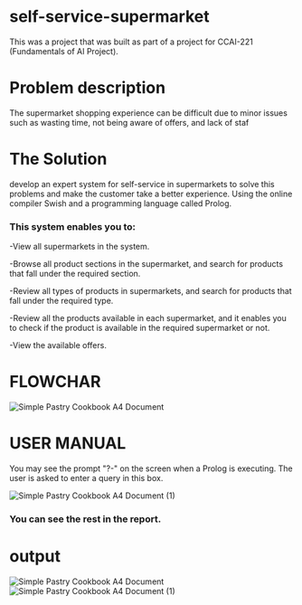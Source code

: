 # self-service-supermarket
This was a project that was built as part of a project for CCAI-221 (Fundamentals of AI Project).

# Problem description
The supermarket shopping experience can be difficult due to minor issues such as wasting time, not being aware of offers, and lack of staf

# The Solution
develop an expert system for self-service in supermarkets to solve this problems and make the customer take a better experience.
Using the online compiler Swish and a programming language called Prolog.

### This system enables you to:
-View all supermarkets in the system.

-Browse all product sections in the supermarket, and search for products that fall under the required section.

-Review all types of products in supermarkets, and search for products that fall under the required type.

-Review all the products available in each supermarket, and it enables you to check if the product is available in the required supermarket or not.

-View the available offers.

# FLOWCHAR

![Simple Pastry Cookbook A4 Document](https://user-images.githubusercontent.com/97242283/225160269-3680d2f3-e2e4-4288-a778-5a020e727d0a.jpg)

# USER MANUAL
You may see the prompt "?-" on the screen when a Prolog is executing. The user is asked to enter a query in this box.

![Simple Pastry Cookbook A4 Document (1)](https://user-images.githubusercontent.com/97242283/225161957-83535987-d243-4de0-aab1-5cd767c22975.jpg)

### You can see the rest in the report.

# output
![Simple Pastry Cookbook A4 Document](https://user-images.githubusercontent.com/97242283/225162908-d1ac8699-a2c0-49e3-ba72-88d1673df4d5.jpg)
![Simple Pastry Cookbook A4 Document (1)](https://user-images.githubusercontent.com/97242283/225162926-f4411d3b-ef3f-4dcf-b73d-6ad3cb18b08a.jpg)

